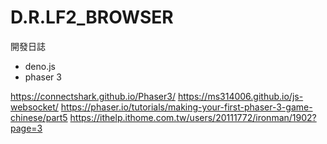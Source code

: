 # D.R.LF2_BROWSER

開發日誌
- deno.js
- phaser 3

https://connectshark.github.io/Phaser3/
https://ms314006.github.io/js-websocket/
https://phaser.io/tutorials/making-your-first-phaser-3-game-chinese/part5
https://ithelp.ithome.com.tw/users/20111772/ironman/1902?page=3